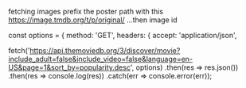fetching images prefix the poster path with this https://image.tmdb.org/t/p/original/ ...then image id

const options = {
method: 'GET',
headers: {
accept: 'application/json',


fetch('https://api.themoviedb.org/3/discover/movie?include_adult=false&include_video=false&language=en-US&page=1&sort_by=popularity.desc', options)
.then(res => res.json())
.then(res => console.log(res))
.catch(err => console.error(err));

